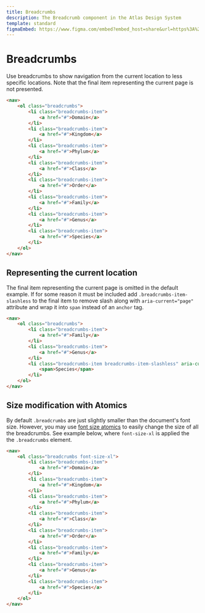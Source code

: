 ```yaml
---
title: Breadcrumbs
description: The Breadcrumb component in the Atlas Design System
template: standard
figmaEmbed: https://www.figma.com/embed?embed_host=share&url=https%3A%2F%2Fwww.figma.com%2Ffile%2FNWYugObOGcAOlekKyjkEkT%2F%25E2%25AD%2590%25EF%25B8%258F-Atlas---Page-Templating%3Fnode-id%3D204%253A1220
---
```


# Breadcrumbs

Use breadcrumbs to show navigation from the current location to less specific locations. Note that the final item representing the current page is not presented.

```html
<nav>
	<ol class="breadcrumbs">
		<li class="breadcrumbs-item">
			<a href="#">Domain</a>
		</li>
		<li class="breadcrumbs-item">
			<a href="#">Kingdom</a>
		</li>
		<li class="breadcrumbs-item">
			<a href="#">Phylum</a>
		</li>
		<li class="breadcrumbs-item">
			<a href="#">Class</a>
		</li>
		<li class="breadcrumbs-item">
			<a href="#">Order</a>
		</li>
		<li class="breadcrumbs-item">
			<a href="#">Family</a>
		</li>
		<li class="breadcrumbs-item">
			<a href="#">Genus</a>
		</li>
		<li class="breadcrumbs-item">
			<a href="#">Species</a>
		</li>
	</ol>
</nav>
```

## Representing the current location

The final item representing the current page is omitted in the default example. If for some reason it must be included add `.breadcrumbs-item-slashless` to the final item to remove slash along with `aria-current="page"` attribute and wrap it into `span` instead of an `anchor` tag.

```html
<nav>
	<ol class="breadcrumbs">
		<li class="breadcrumbs-item">
			<a href="#">Family</a>
		</li>
		<li class="breadcrumbs-item">
			<a href="#">Genus</a>
		</li>
		<li class="breadcrumbs-item breadcrumbs-item-slashless" aria-current="page">
			<span>Species</span>
		</li>
	</ol>
</nav>
```

## Size modification with Atomics

By default `.breadcrumbs` are just slightly smaller than the document's font size. However, you may use [font size atomics](~/src/atomics/typography.md) to easily change the size of all the breadcrumbs. See example below, where `font-size-xl` is applied the the `.breadcrumbs` element.

```html
<nav>
	<ol class="breadcrumbs font-size-xl">
		<li class="breadcrumbs-item">
			<a href="#">Domain</a>
		</li>
		<li class="breadcrumbs-item">
			<a href="#">Kingdom</a>
		</li>
		<li class="breadcrumbs-item">
			<a href="#">Phylum</a>
		</li>
		<li class="breadcrumbs-item">
			<a href="#">Class</a>
		</li>
		<li class="breadcrumbs-item">
			<a href="#">Order</a>
		</li>
		<li class="breadcrumbs-item">
			<a href="#">Family</a>
		</li>
		<li class="breadcrumbs-item">
			<a href="#">Genus</a>
		</li>
		<li class="breadcrumbs-item">
			<a href="#">Species</a>
		</li>
	</ol>
</nav>
```
